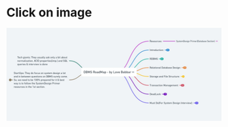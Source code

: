 # Click on image
[![roadmap](../kk.jpeg)](https://whimsical.com/dbms-roadmap-by-love-babbar-FmUi8ffVop33t3MmpVxPCo)
